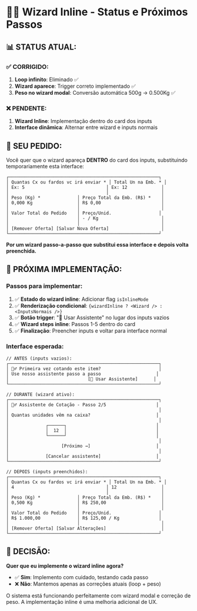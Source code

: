 # 🧙‍♂️ Wizard Inline - Status e Próximos Passos

## 📊 **STATUS ATUAL:**

### ✅ **CORRIGIDO:**
1. **Loop infinito**: Eliminado ✅
2. **Wizard aparece**: Trigger correto implementado ✅  
3. **Peso no wizard modal**: Conversão automática 500g → 0.500Kg ✅

### ❌ **PENDENTE:**
1. **Wizard Inline**: Implementação dentro do card dos inputs
2. **Interface dinâmica**: Alternar entre wizard e inputs normais

## 🎯 **SEU PEDIDO:**

Você quer que o wizard apareça **DENTRO** do card dos inputs, substituindo temporariamente esta interface:

```
┌─────────────────────────────────────────────────────────┐
│ Quantas Cx ou fardos vc irá enviar * │ Total Un na Emb. * │
│ Ex: 5                               │ Ex: 12             │
│                                     │                    │
│ Peso (Kg) *              │ Preço Total da Emb. (R$) *    │
│ 0,000 Kg                 │ R$ 0,00                       │
│                          │                               │
│ Valor Total do Pedido    │ Preço/Unid.                  │
│                          │ - / Kg                        │
│                          │                               │
│ [Remover Oferta] [Salvar Nova Oferta]                    │
└─────────────────────────────────────────────────────────┘
```

**Por um wizard passo-a-passo que substitui essa interface e depois volta preenchida.**

## 🚧 **PRÓXIMA IMPLEMENTAÇÃO:**

### **Passos para implementar:**

1. ✅ **Estado do wizard inline**: Adicionar flag `isInlineMode`
2. ✅ **Renderização condicional**: `{wizardInline ? <Wizard /> : <InputsNormais />}`
3. ✅ **Botão trigger**: "🚀 Usar Assistente" no lugar dos inputs vazios
4. ✅ **Wizard steps inline**: Passos 1-5 dentro do card
5. ✅ **Finalização**: Preencher inputs e voltar para interface normal

### **Interface esperada:**

```
// ANTES (inputs vazios):
┌─────────────────────────────────────────────────────────┐
│ 🧙‍♂️ Primeira vez cotando este item?                      │
│ Use nosso assistente passo a passo                     │
│                              [🚀 Usar Assistente]      │
└─────────────────────────────────────────────────────────┘

// DURANTE (wizard ativo):
┌─────────────────────────────────────────────────────────┐
│ 🧙‍♂️ Assistente de Cotação - Passo 2/5                   │
│                                                         │
│ Quantas unidades vêm na caixa?                         │
│                                                         │
│              ┌──────┐                                  │
│              │  12  │                                  │
│              └──────┘                                  │
│                                                         │
│                    [Próximo →]                         │
│                                                         │
│              [Cancelar assistente]                     │
└─────────────────────────────────────────────────────────┘

// DEPOIS (inputs preenchidos):
┌─────────────────────────────────────────────────────────┐
│ Quantas Cx ou fardos vc irá enviar * │ Total Un na Emb. * │
│ 4                                   │ 12                 │
│                                     │                    │
│ Peso (Kg) *              │ Preço Total da Emb. (R$) *    │
│ 0,500 Kg                 │ R$ 250,00                     │
│                          │                               │
│ Valor Total do Pedido    │ Preço/Unid.                  │
│ R$ 1.000,00              │ R$ 125,00 / Kg               │
│                          │                               │
│ [Remover Oferta] [Salvar Alterações]                     │
└─────────────────────────────────────────────────────────┘
```

## 🎯 **DECISÃO:**

**Quer que eu implemente o wizard inline agora?** 

- ✅ **Sim**: Implemento com cuidado, testando cada passo
- ❌ **Não**: Mantemos apenas as correções atuais (loop + peso)

O sistema está funcionando perfeitamente com wizard modal e correção de peso. A implementação inline é uma melhoria adicional de UX.